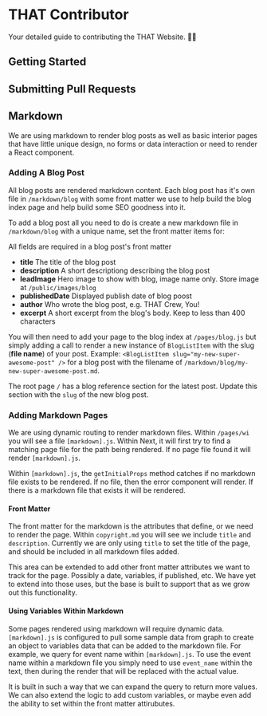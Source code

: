 # THAT Contributor

Your detailed guide to contributing the THAT Website. 🌲🌲

## Getting Started

## Submitting Pull Requests

## Markdown

We are using markdown to render blog posts as well as basic interior pages that have little unique design, no forms or data interaction or need to render a React component.

### Adding A Blog Post

All blog posts are rendered markdown content. Each blog post has it's own file in `/markdown/blog` with some front matter we use to help build the blog index page and help build some SEO goodness into it.

To add a blog post all you need to do is create a new markdown file in `/markdown/blog` with a unique name, set the front matter items for:

All fields are required in a blog post's front matter

- **title** The title of the blog post
- **description** A short descriptiong describing the blog post
- **leadImage** Hero image to show with blog, image name only. Store image at `/public/images/blog`
- **publishedDate** Displayed publish date of blog poost
- **author** Who wrote the blog post, e.g. THAT Crew, You!
- **excerpt** A short excerpt from the blog's body. Keep to less than 400 characters

You will then need to add your page to the blog index at `/pages/blog.js` but simply adding a call to render a new instance of `BlogListItem` with the slug (**file name**) of your post. Example: `<BlogListItem slug="my-new-super-awesome-post" />` for a blog post with the filename of `/markdown/blog/my-new-super-awesome-post.md`.

The root page `/` has a blog reference section for the latest post. Update this section with the `slug` of the new blog post.

### Adding Markdown Pages

We are using dynamic routing to render markdown files. Within `/pages/wi` you will see a file `[markdown].js`. Within Next, it will first try to find a matching page file for the path being rendered. If no page file found it will render `[markdown].js`.

Within `[markdown].js`, the `getInitialProps` method catches if no markdown file exists to be rendered. If no file, then the error component will render. If there is a markdown file that exists it will be rendered.

#### Front Matter

The front matter for the markdown is the attributes that define, or we need to render the page. Within `copyright.md` you will see we include `title` and `description`. Currently we are only using `title` to set the title of the page, and should be included in all markdown files added.

This area can be extended to add other front matter attributes we want to track for the page. Possibly a date, variables, if published, etc. We have yet to extend into those uses, but the base is built to support that as we grow out this functionality.

#### Using Variables Within Markdown

Some pages rendered using markdown will require dynamic data. `[markdown].js` is configured to pull some sample data from graph to create an object to variables data that can be added to the markdown file. For example, we query for event name within `[markdown].js`. To use the event name within a markdown file you simply need to use `event_name` within the text, then during the render that will be replaced with the actual value.

It is built in such a way that we can expand the query to return more values. We can also extend the logic to add custom variables, or maybe even add the ability to set within the front matter attirubutes.
